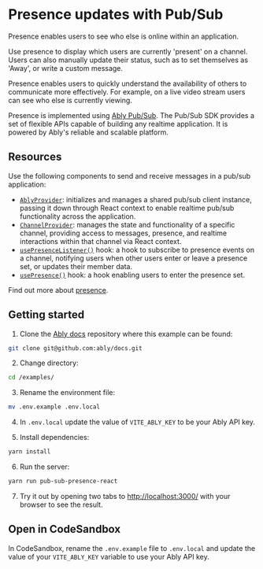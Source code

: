 # Presence updates with Pub/Sub

Presence enables users to see who else is online within an application.

Use presence to display which users are currently 'present' on a channel. Users can also manually update their status, such as to set themselves as 'Away', or write a custom message.

Presence enables users to quickly understand the availability of others to communicate more effectively. For example, on a live video stream users can see who else is currently viewing.

Presence is implemented using [Ably Pub/Sub](/docs/products/channels). The Pub/Sub SDK provides a set of flexible APIs capable of building any realtime application. It is powered by Ably's reliable and scalable platform.

## Resources

Use the following components to send and receive messages in a pub/sub application:

- [`AblyProvider`](/docs/getting-started/react#ably-provider): initializes and manages a shared pub/sub client instance, passing it down through React context to enable realtime pub/sub functionality across the application.
- [`ChannelProvider`](/docs/getting-started/react#channel-provider): manages the state and functionality of a specific channel, providing access to messages, presence, and realtime interactions within that channel via React context.
- [`usePresenceListener()`](/docs/getting-started/react#useChannel) hook: a hook to subscribe to presence events on a channel, notifying users when other users enter or leave a presence set, or updates their member data.
- [`usePresence()`](/docs/getting-started/react#usePresenceListener) hook: a hook enabling users to enter the presence set.

Find out more about [presence](/docs/presence-occupancy/presence).

## Getting started

1. Clone the [Ably docs](https://github.com/ably/docs) repository where this example can be found:

```sh
git clone git@github.com:ably/docs.git
```

2. Change directory:

```sh
cd /examples/
```

3. Rename the environment file:

```sh
mv .env.example .env.local
```

4. In `.env.local` update the value of `VITE_ABLY_KEY` to be your Ably API key.

5. Install dependencies:

```sh
yarn install
```

6. Run the server:

```sh
yarn run pub-sub-presence-react
```

7. Try it out by opening two tabs to [http://localhost:3000/](http://localhost:3000/) with your browser to see the result.

## Open in CodeSandbox

In CodeSandbox, rename the `.env.example` file to `.env.local` and update the value of your `VITE_ABLY_KEY` variable to use your Ably API key.
